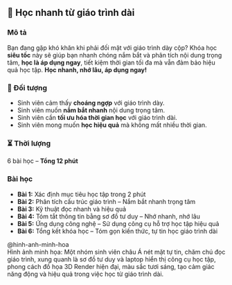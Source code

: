## 📌 Học nhanh từ giáo trình dài  

### Mô tả  
Bạn đang gặp khó khăn khi phải đối mặt với giáo trình dày cộp? Khóa học **siêu tốc** này sẽ giúp bạn nhanh chóng nắm bắt và phân tích nội dung trọng tâm, **học là áp dụng ngay**, tiết kiệm thời gian tối đa mà vẫn đảm bảo hiệu quả học tập. **Học nhanh, nhớ lâu, áp dụng ngay!**  

### 🎯 Đối tượng  
- Sinh viên cảm thấy **choáng ngợp** với giáo trình dày.  
- Sinh viên muốn **nắm bắt nhanh** nội dung trọng tâm.  
- Sinh viên cần **tối ưu hóa thời gian học** với giáo trình dài.  
- Sinh viên mong muốn **học hiệu quả** mà không mất nhiều thời gian.  

### ⏳ Thời lượng  
6 bài học – **Tổng 12 phút**  

### Bài học  
- **Bài 1:** Xác định mục tiêu học tập trong 2 phút  
- **Bài 2:** Phân tích cấu trúc giáo trình – Nắm bắt nhanh trọng tâm  
- **Bài 3:** Kỹ thuật đọc nhanh và hiệu quả  
- **Bài 4:** Tóm tắt thông tin bằng sơ đồ tư duy – Nhớ nhanh, nhớ lâu  
- **Bài 5:** Ứng dụng công nghệ – Sử dụng công cụ hỗ trợ học tập hiệu quả  
- **Bài 6:** Tổng kết khóa học – Tóm gọn kiến thức, tự tin học giáo trình dài  

@hinh-anh-minh-hoa  
Hình ảnh minh họa: Một nhóm sinh viên châu Á nét mặt tự tin, chăm chú đọc giáo trình, xung quanh là sơ đồ tư duy và laptop hiển thị công cụ học tập, phong cách đồ họa 3D Render hiện đại, màu sắc tươi sáng, tạo cảm giác năng động và hiệu quả trong việc học từ giáo trình dài.